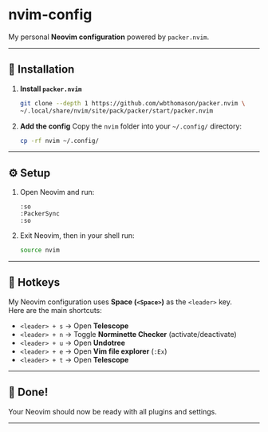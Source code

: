 # nvim-config

My personal **Neovim configuration** powered by `packer.nvim`.

---

## 🚀 Installation

1. **Install `packer.nvim`**

   ```bash
   git clone --depth 1 https://github.com/wbthomason/packer.nvim \
   ~/.local/share/nvim/site/pack/packer/start/packer.nvim
   ```

2. **Add the config**
   Copy the `nvim` folder into your `~/.config/` directory:

   ```bash
   cp -rf nvim ~/.config/
   ```

---

## ⚙️ Setup

1. Open Neovim and run:

   ```vim
   :so
   :PackerSync
   :so
   ```

2. Exit Neovim, then in your shell run:

   ```bash
   source nvim
   ```

---

## 🔑 Hotkeys

My Neovim configuration uses **Space (`<Space>`)** as the `<leader>` key.  
Here are the main shortcuts:

- `<leader> + s` → Open **Telescope**
- `<leader> + n` → Toggle **Norminette Checker** (activate/deactivate)
- `<leader> + u` → Open **Undotree**
- `<leader> + e` → Open **Vim file explorer** (`:Ex`)
- `<leader> + t` → Open **Telescope**

---

## 🎉 Done!

Your Neovim should now be ready with all plugins and settings.

---
